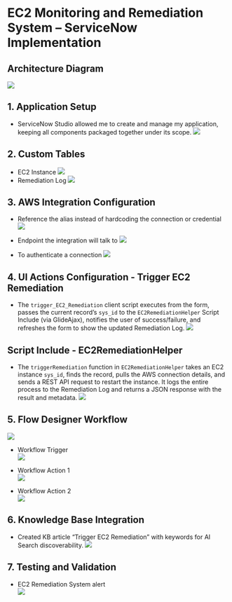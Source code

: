 # EC2 Monitoring and Remediation System – ServiceNow Implementation

## Architecture Diagram
![](https://github.com/CodeWithLuwam/EC2-remediation-system/blob/main/Diagram.png?raw=true)

## 1. Application Setup <br>
- ServiceNow Studio allowed me to create and manage my application, keeping all components packaged together under its scope.
![](https://github.com/CodeWithLuwam/EC2-remediation-system/blob/main/Images/ServiceNow%20Studio.png?raw=true) 

## 2. Custom Tables
  - EC2 Instance
![](https://github.com/CodeWithLuwam/EC2-remediation-system/blob/main/Images/EC2%20Instance%20table.png?raw=true)
  - Remediation Log
![](https://github.com/CodeWithLuwam/EC2-remediation-system/blob/main/Images/Remediation%20Log%20table.png?raw=true)


## 3. AWS Integration Configuration
  - Reference the alias instead of hardcoding the connection or credential
![](https://github.com/CodeWithLuwam/EC2-remediation-system/blob/main/Images/Connection%20and%20Credential.png?raw=true)

  - Endpoint the integration will talk to
![](https://github.com/CodeWithLuwam/EC2-remediation-system/blob/main/Images/URL%20Integration%20will%20talk%20to.png?raw=true) 

  - To authenticate a connection
![](https://github.com/CodeWithLuwam/EC2-remediation-system/blob/main/Images/Basic%20Auth%20Credentials%20-%20AWS%20Integration%20Server%20.png?raw=true)

## 4. UI Actions Configuration - Trigger EC2 Remediation
- The `trigger_EC2_Remediation` client script executes from the form, passes the current record’s `sys_id` to the `EC2RemediationHelper` Script Include (via GlideAjax), notifies the user of success/failure, and refreshes the form to show the updated Remediation Log.
![](https://github.com/CodeWithLuwam/EC2-remediation-system/blob/main/Images/UI%20Action%20-%20Trigger%20EC2%20Remediation.png?raw=true)

## Script Include - EC2RemediationHelper
- The `triggerRemediation` function in `EC2RemediationHelper` takes an EC2 instance `sys_id`, finds the record, pulls the AWS connection details, and sends a REST API request to restart the instance. It logs the entire process to the Remediation Log and returns a JSON response with the result and metadata.
![](https://github.com/CodeWithLuwam/EC2-remediation-system/blob/main/Images/Script%20Include%20-%20EC2RemediationHelper.png?raw=true)

## 5. Flow Designer Workflow
![](https://github.com/CodeWithLuwam/EC2-remediation-system/blob/main/Images/Workflow.png?raw=true)

- Workflow Trigger<br>
![](https://github.com/CodeWithLuwam/EC2-remediation-system/blob/main/Images/Workflow%20-%20Trigger%20and%20Condition.png?raw=true)<br>

- Workflow Action 1 <br>
![](https://github.com/CodeWithLuwam/EC2-remediation-system/blob/main/Images/Workflow%20-%20Action.png?raw=true) <br>

- Workflow Action 2 <br>
![](https://github.com/CodeWithLuwam/EC2-remediation-system/blob/main/Images/Workflow%20-%20Action%20Input.png?raw=true)

 
## 6. Knowledge Base Integration
- Created KB article “Trigger EC2 Remediation” with keywords for AI Search discoverability.
![](https://github.com/CodeWithLuwam/EC2-remediation-system/blob/main/Images/Knowledge%20Base%20-%20IT.png?raw=true) <br>

## 7. Testing and Validation
- EC2 Remediation System alert <br>
![](https://github.com/CodeWithLuwam/EC2-remediation-system/blob/main/Images/Slack%20EC2%20Remediation%20alert.png?raw=true)
